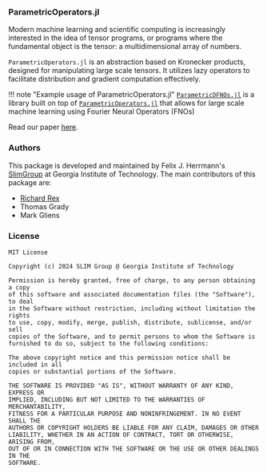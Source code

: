 ### ParametricOperators.jl

Modern machine learning and scientific computing is increasingly interested in the idea of tensor programs, or programs where the fundamental object is the tensor: a multidimensional array of numbers.

`ParametricOperators.jl` is an abstraction based on Kronecker products, designed for manipulating large scale tensors. It utilizes lazy operators to facilitate distribution and gradient computation effectively.

!!! note "Example usage of ParametricOperators.jl"
    [`ParametricDFNOs.jl`](https://github.com/slimgroup/ParametericDFNOs.jl) is a library built on top of [`ParametricOperators.jl`](https://github.com/slimgroup/ParametricOperators.jl) that allows for large scale machine learning using Fourier Neural Operators (FNOs)

Read our paper [here](https://www.youtube.com/watch?v=dQw4w9WgXcQ).

### Authors

This package is developed and maintained by Felix J. Herrmann's [SlimGroup](https://slim.gatech.edu/) at Georgia Institute of Technology. The main contributors of this package are:

- [Richard Rex](https://www.linkedin.com/in/richard-rex/)
- Thomas Grady
- Mark Gliens

### License

```
MIT License

Copyright (c) 2024 SLIM Group @ Georgia Institute of Technology

Permission is hereby granted, free of charge, to any person obtaining a copy
of this software and associated documentation files (the "Software"), to deal
in the Software without restriction, including without limitation the rights
to use, copy, modify, merge, publish, distribute, sublicense, and/or sell
copies of the Software, and to permit persons to whom the Software is
furnished to do so, subject to the following conditions:

The above copyright notice and this permission notice shall be included in all
copies or substantial portions of the Software.

THE SOFTWARE IS PROVIDED "AS IS", WITHOUT WARRANTY OF ANY KIND, EXPRESS OR
IMPLIED, INCLUDING BUT NOT LIMITED TO THE WARRANTIES OF MERCHANTABILITY,
FITNESS FOR A PARTICULAR PURPOSE AND NONINFRINGEMENT. IN NO EVENT SHALL THE
AUTHORS OR COPYRIGHT HOLDERS BE LIABLE FOR ANY CLAIM, DAMAGES OR OTHER
LIABILITY, WHETHER IN AN ACTION OF CONTRACT, TORT OR OTHERWISE, ARISING FROM,
OUT OF OR IN CONNECTION WITH THE SOFTWARE OR THE USE OR OTHER DEALINGS IN THE
SOFTWARE.
```
